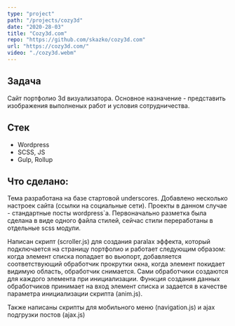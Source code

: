 ```yaml
---
type: "project"
path: "/projects/cozy3d"
date: "2020-28-03"
title: "Cozy3d.com"
repo: "https://github.com/skazko/cozy3d.com"
url: "https://cozy3d.com/"
video: "./cozy3d.webm"
---
```


## Задача
Сайт портфолио 3d визуализатора. Основное назначение - представить изображения выполненых работ и условия сотрудничества.

## Стек
- Wordpress
- SCSS, JS
- Gulp, Rollup

## Что сделано:
Тема разработана на базе стартовой underscores. Добавлено несколько настроек сайта (ссылки на социальные сети). Проекты в данном случае - стандартные посты wordpress`а. Первоначально разметка была сделана в виде одного файла стилей, сейчас стили переработаны в отдельные scss модули. 

Написан скрипт (scroller.js) для создания paralax эффекта, который подключается на страницу портфолио и работает следующим образом: когда элемент списка попадает во вьюпорт, добавляется соответствующий  обработчик прокрутки окна, когда элемент покидает видимую область, обработчик снимается. Сами обработчики создаются для каждого элемента при инициализации. Функция создания данных обработчиков принимает на вход элемент списка и задается в качестве параметра инициализации скрипта (anim.js).

Также написаны скрипты для мобильного меню (navigation.js) и ajax подгрузки постов (ajax.js)